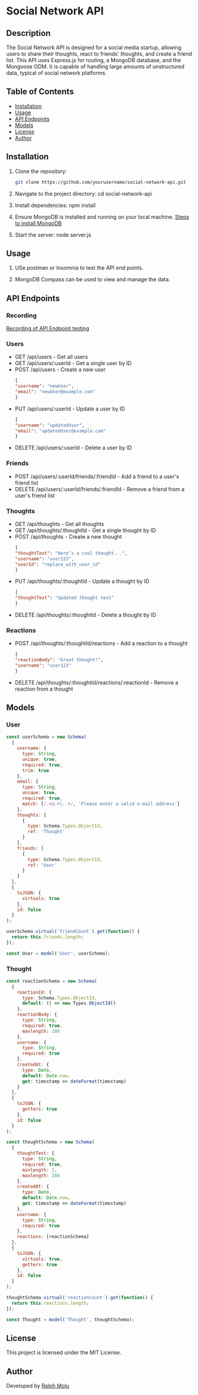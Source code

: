 # Social Network API

## Description

The Social Network API is designed for a social media startup, allowing users to share their thoughts, react to friends' thoughts, and create a friend list. This API uses Express.js for routing, a MongoDB database, and the Mongoose ODM. It is capable of handling large amounts of unstructured data, typical of social network platforms.

## Table of Contents

- [Installation](#installation)
- [Usage](#usage)
- [API Endpoints](#api-endpoints)
- [Models](#models)
- [License](#license)
- [Author](#author)

## Installation

1. Clone the repository:
   ```bash
   git clone https://github.com/yourusername/social-network-api.git
   ```
2. Navigate to the project directory: cd social-network-api
    
3. Install dependencies: npm install
   
4. Ensure MongoDB is installed and running on your local machine. [Steps to install MongoDB](https://www.mongodb.com/docs/manual/installation/)

5. Start the server: node server.js

## Usage

1. USe postman or Insomnia to test the API end points.

2. MongoDB Compass can be used to view and manage the data.


## API Endpoints

### Recording
[Recording of API Endpoint testing](APItesting.webm)

### Users

* GET /api/users - Get all users
* GET /api/users/:userId - Get a single user by ID
* POST /api/users - Create a new user
    ```json
    {
    "username": "newUser",
    "email": "newUser@example.com"
    }
    ```
* PUT /api/users/:userId - Update a user by ID
    ```json
    {
    "username": "updatedUser",
    "email": "updatedUser@example.com"
    }

    ```
* DELETE /api/users/:userId - Delete a user by ID

### Friends

* POST /api/users/:userId/friends/:friendId - Add a friend to a user's friend list
* DELETE /api/users/:userId/friends/:friendId - Remove a friend from a user's friend list

### Thoughts

* GET /api/thoughts - Get all thoughts
* GET /api/thoughts/:thoughtId - Get a single thought by ID
* POST /api/thoughts - Create a new thought
    ```json
    {
  "thoughtText": "Here’s a cool thought...",
  "username": "user123",
  "userId": "replace_with_user_id"
    }

    ```
* PUT /api/thoughts/:thoughtId - Update a thought by ID
    ```json
    {
  "thoughtText": "Updated thought text"
    }

    ```
*  DELETE /api/thoughts/:thoughtId - Delete a thought by ID

### Reactions

* POST /api/thoughts/:thoughtId/reactions - Add a reaction to a thought 
    ```json
    {
  "reactionBody": "Great thought!",
  "username": "user123"
    }
    ```
* DELETE /api/thoughts/:thoughtId/reactions/:reactionId - Remove a reaction from a thought

## Models

### User

```javascript
const userSchema = new Schema(
  {
    username: {
      type: String,
      unique: true,
      required: true,
      trim: true
    },
    email: {
      type: String,
      unique: true,
      required: true,
      match: [/.+@.+\..+/, 'Please enter a valid e-mail address']
    },
    thoughts: [
      {
        type: Schema.Types.ObjectId,
        ref: 'Thought'
      }
    ],
    friends: [
      {
        type: Schema.Types.ObjectId,
        ref: 'User'
      }
    ]
  },
  {
    toJSON: {
      virtuals: true
    },
    id: false
  }
);

userSchema.virtual('friendCount').get(function() {
  return this.friends.length;
});

const User = model('User', userSchema);

```

### Thought

```javascript
const reactionSchema = new Schema(
  {
    reactionId: {
      type: Schema.Types.ObjectId,
      default: () => new Types.ObjectId()
    },
    reactionBody: {
      type: String,
      required: true,
      maxlength: 280
    },
    username: {
      type: String,
      required: true
    },
    createdAt: {
      type: Date,
      default: Date.now,
      get: timestamp => dateFormat(timestamp)
    }
  },
  {
    toJSON: {
      getters: true
    },
    id: false
  }
);

const thoughtSchema = new Schema(
  {
    thoughtText: {
      type: String,
      required: true,
      minlength: 1,
      maxlength: 280
    },
    createdAt: {
      type: Date,
      default: Date.now,
      get: timestamp => dateFormat(timestamp)
    },
    username: {
      type: String,
      required: true
    },
    reactions: [reactionSchema]
  },
  {
    toJSON: {
      virtuals: true,
      getters: true
    },
    id: false
  }
);

thoughtSchema.virtual('reactionCount').get(function() {
  return this.reactions.length;
});

const Thought = model('Thought', thoughtSchema);

```

## License

This project is licensed under the MIT License.

## Author

Developed by [Ralph Molu](www.linkedin.com/in/ralph-molu)